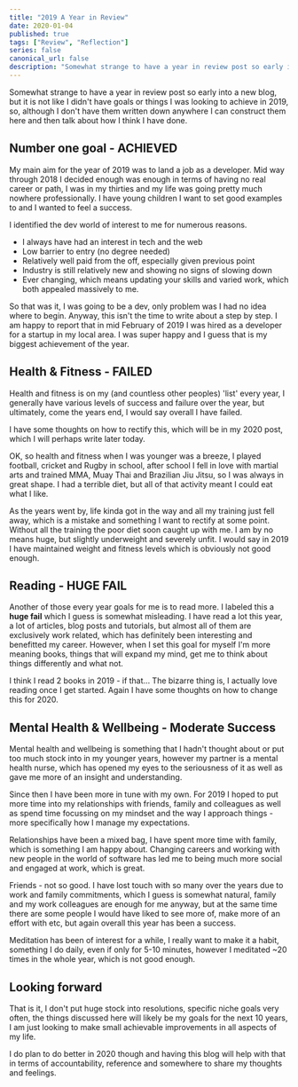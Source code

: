 ```yaml
---
title: "2019 A Year in Review"
date: 2020-01-04
published: true
tags: ["Review", "Reflection"]
series: false
canonical_url: false
description: "Somewhat strange to have a year in review post so early into a new blog, but it is not like I didn't have goals or things I was looking to achieve in 2019, so, although I don't have them written down anywhere I can construct them here and then talk about how I think I have done."
---
```


Somewhat strange to have a year in review post so early into a new blog, but it is not like I didn't have goals or things I was looking to achieve in 2019, so, although I don't have them written down anywhere I can construct them here and then talk about how I think I have done.

## Number one goal - ACHIEVED

My main aim for the year of 2019 was to land a job as a developer. Mid way through 2018 I decided enough was enough in terms of having no real career or path, I was in my thirties and my life was going pretty much nowhere professionally. I have young children I want to set good examples to and I wanted to feel a success.

I identified the dev world of interest to me for numerous reasons.

- I always have had an interest in tech and the web
- Low barrier to entry (no degree needed)
- Relatively well paid from the off, especially given previous point
- Industry is still relatively new and showing no signs of slowing down
- Ever changing, which means updating your skills and varied work, which both appealed massively to me.

So that was it, I was going to be a dev, only problem was I had no idea where to begin. Anyway, this isn't the time to write about a step by step. I am happy to report that in mid February of 2019 I was hired as a developer for a startup in my local area. I was super happy and I guess that is my biggest achievement of the year.

## Health & Fitness - FAILED

Health and fitness is on my (and countless other peoples) 'list' every year, I generally have various levels of success and failure over the year, but ultimately, come the years end, I would say overall I have failed.

I have some thoughts on how to rectify this, which will be in my 2020 post, which I will perhaps write later today.

OK, so health and fitness when I was younger was a breeze, I played football, cricket and Rugby in school, after school I fell in love with martial arts and trained MMA, Muay Thai and Brazilian Jiu Jitsu, so I was always in great shape. I had a terrible diet, but all of that activity meant I could eat what I like.

As the years went by, life kinda got in the way and all my training just fell away, which is a mistake and something I want to rectify at some point. Without all the training the poor diet soon caught up with me. I am by no means huge, but slightly underweight and severely unfit. I would say in 2019 I have maintained weight and fitness levels which is obviously not good enough.

## Reading - HUGE FAIL

Another of those every year goals for me is to read more. I labeled this a **huge fail** which I guess is somewhat misleading. I have read a lot this year, a lot of articles, blog posts and tutorials, but almost all of them are exclusively work related, which has definitely been interesting and benefitted my career. However, when I set this goal for myself I'm more meaning books, things that will expand my mind, get me to think about things differently and what not.

I think I read 2 books in 2019 - if that... The bizarre thing is, I actually love reading once I get started. Again I have some thoughts on how to change this for 2020.

## Mental Health & Wellbeing - Moderate Success

Mental health and wellbeing is something that I hadn't thought about or put too much stock into in my younger years, however my partner is a mental health nurse, which has opened my eyes to the seriousness of it as well as gave me more of an insight and understanding.

Since then I have been more in tune with my own. For 2019 I hoped to put more time into my relationships with friends, family and colleagues as well as spend time focussing on my mindset and the way I approach things - more specifically how I manage my expectations.

Relationships have been a mixed bag, I have spent more time with family, which is something I am happy about. Changing careers and working with new people in the world of software has led me to being much more social and engaged at work, which is great.

Friends - not so good. I have lost touch with so many over the years due to work and family commitments, which I guess is somewhat natural, family and my work colleagues are enough for me anyway, but at the same time there are some people I would have liked to see more of, make more of an effort with etc, but again overall this year has been a success.

Meditation has been of interest for a while, I really want to make it a habit, something I do daily, even if only for 5-10 minutes, however I meditated ~20 times in the whole year, which is not good enough.

## Looking forward

That is it, I don't put huge stock into resolutions, specific niche goals very often, the things discussed here will likely be my goals for the next 10 years, I am just looking to make small achievable improvements in all aspects of my life.

I do plan to do better in 2020 though and having this blog will help with that in terms of accountability, reference and somewhere to share my thoughts and feelings.

